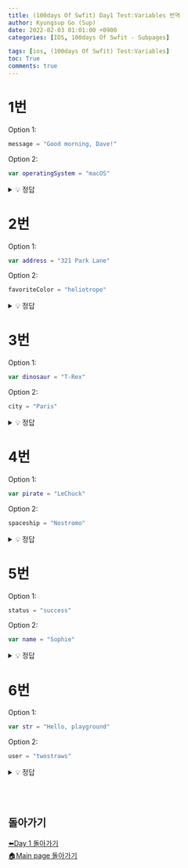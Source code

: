 ```yaml
---
title: (100days Of Swfit) Day1 Test:Variables 번역
author: Kyungsup Go (Sup)
date: 2022-02-03 01:01:00 +0900
categories: [IOS, 100days Of Swfit - Subpages]

tags: [ios, (100days Of Swfit) Test:Variables]
toc: True
comments: true
---
```



# 1번

Option 1:
```swift
message = "Good morning, Dave!"
```

Option 2:

```swift
var operatingSystem = "macOS"
```



<details>
<summary> 💡 정답 </summary>
<div markdown="1">
<br>
정답은 2번입니다.<br>
option1은 새 변수를 만들기 위해서는 `var`와 함께 시작해야합니다 `var` message = "Good morning, Dave!"
<br>
option2는 정답입니다. operatingSystem이라고 불리는 변수가 생성됩니다.
</div>
</details>


# 2번

Option 1:
```swift
var address = "321 Park Lane"
```

Option 2:

```swift
favoriteColor = "heliotrope"
```



<details>
<summary> 💡 정답 </summary>
<div markdown="1">
<br>
정답은 1번입니다.<br>
option1은 정답입니다. address라고 불리는 변수가 생성됩니다.
<br>
option2가 새 변수를 만들기 위해서 `var`와 함께 시작해야합니다 `var` favoriteColor = "heliotrope"
</div>
</details>


# 3번

Option 1:
```swift
var dinosaur = "T-Rex"
```

Option 2:

```swift
city = "Paris"
```



<details>
<summary> 💡 정답 </summary>
<div markdown="1">
<br>
정답은 1번입니다.<br>
option1은 정답입니다. dinosaur 불리는 변수가 생성됩니다.
<br>
option2가 새 변수를 만들기 위해서는 `var`와 함께 시작해야합니다 `var` city = "Paris"
</div>
</details>



# 4번

Option 1:
```swift
var pirate = "LeChuck"
```

Option 2:

```swift
spaceship = "Nostromo"
```



<details>
<summary> 💡 정답 </summary>
<div markdown="1">
<br>
정답은 1번입니다.<br>
option1은 정답입니다. pirate 불리는 변수가 생성됩니다.
<br>
option2가 새 변수를 만들기 위해서는 `var`와 함께 시작해야합니다 `var` spaceship = "Nostromo"
</div>
</details>


# 5번

Option 1:
```swift
status = "success"
```

Option 2:

```swift
var name = "Sophie"
```



<details>
<summary> 💡 정답 </summary>
<div markdown="1">
<br>
정답은 2번입니다.<br>
option1가 새 변수를 만들기 위해서는 `var`와 함께 시작해야합니다 `var` status = "success"
<br>
option2는 정답입니다. name라고 불리는 변수가 생성됩니다.
</div>
</details>




# 6번

Option 1:
```swift
var str = "Hello, playground"
```

Option 2:

```swift
user = "twostraws"
```



<details>
<summary> 💡 정답 </summary>
<div markdown="1">
<br>
정답은 1번입니다.<br>
option1은 정답입니다. str 불리는 변수가 생성됩니다.
<br>
option2가 새 변수를 만들기 위해서는 `var`와 함께 시작해야합니다 `var` user = "twostraws"
</div>
</details>




<br><br>
## 돌아가기

[⬅️Day 1 돌아가기](https://suppppppp.github.io/posts/100days_MainPage_day1_ko/)<br>
[🏠Main page 돌아가기](https://suppppppp.github.io/posts/100days_MainPage_ko/)